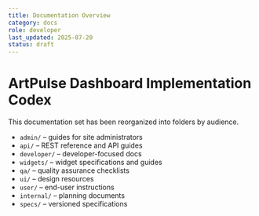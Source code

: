```yaml
---
title: Documentation Overview
category: docs
role: developer
last_updated: 2025-07-20
status: draft
---
```


# ArtPulse Dashboard Implementation Codex

This documentation set has been reorganized into folders by audience.

- `admin/` – guides for site administrators
- `api/` – REST reference and API guides
- `developer/` – developer-focused docs
- `widgets/` – widget specifications and guides
- `qa/` – quality assurance checklists
- `ui/` – design resources
- `user/` – end-user instructions
- `internal/` – planning documents
- `specs/` – versioned specifications
